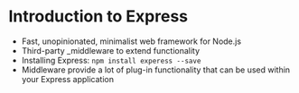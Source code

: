 # Introduction to Express
- Fast, unopinionated, minimalist web framework for Node.js
- Third-party _middleware to extend functionality
- Installing Express: `npm install experess --save`
- Middleware provide a lot of plug-in functionality that can be used within your Express application
